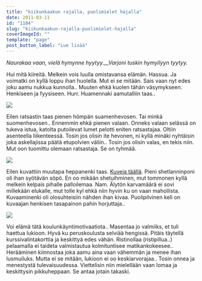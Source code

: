 ```yaml
---
title: "kiikunkaakun rajalla, puolimielet hajalla"
date: 2011-03-11
id: "1184"
slug: "kiikunkaakun-rajalla-puolimielet-hajalla"
coverImageId: ""
template: "page"
post_button_label: "Lue lisää"
---
```


_Naurakaa vaan, vielä hymynne hyytyy.\_\_Varjoni tuskin hymyilyyn tyytyy._

Hui mitä kiireitä. Melkein vois luulla omistavansa elämän. Hassua. Ja voimatki on kyllä loppu ihan huolella. Mut ei se mitään. Sais vaan nyt edes joku aamu nukkua kunnolla.. Muuten ehkä kuolen tähän väsymykseen. Henkiseen ja fyysiseen. Hurr. Huamennaki aamutalliin taas..

[![](/images/nimet%25C3%25B6n14.jpg)](https://lh3.googleusercontent.com/-e1wR3FKd1EY/TXp6L_H1zII/AAAAAAAAADE/_jgbrrgAEdI/s1600/nimet%25C3%25B6n14.jpg)

Eilen ratsastin taas pienen hömpän suamenhevosen. Tai minkä suomenhevosen.. Ennemmin ehkä pienen valaan. Onneks valaan selässä on tukeva istua, katolta putoilevat lumet pelotti eniten ratsastajaa. Oltiin asenteella liikenteessä. Tosin jos olisin ite hevonen, ni kyllä minäki nyhtäisin joka askellajissa päätä etupolvien väliin.. Tosin jos olisin valas, en tekis niin. Mut oon tuomittu olemaan ratsastaja. Se on tyhmää.

[![](/images/nimet%25C3%25B6n13.jpg)](https://lh6.googleusercontent.com/-uMpUphqmqCI/TXqF6EAL6tI/AAAAAAAAADM/3RjDbs1g9yc/s1600/nimet%25C3%25B6n13.jpg)

Eilen kuvattiin muutapa heppanenki taas. [Kuveja täällä](http://maisaw.otukset.fi/kuvat/2011/Tallit+ja+hevoset/Tortolan+Tallit+3/). Pieni shetlanninponi oli ihan syötävän söpö. En oo mikään shetuihminen, mut tommonen kyllä melkein kelpais pihalle palloilemaa. Nam. Älytön karvamäärä ei sovi millekään elukalle, mut tolle kyl ehkä niin hyvin ku on vaan mahollista. Kuvaaminenki oli olosuhteisiin nähden ihan kivaa. Puolipilvinen keli on kuvaajan henkisen tasapainon pahin horjuttaja..

[![](/images/nimet%25C3%25B6n15.jpg)](https://lh5.googleusercontent.com/-QQRpRWz74Uc/TXqF7b41IDI/AAAAAAAAADQ/QMTduEXGJXo/s1600/nimet%25C3%25B6n15.jpg)

Voi elämä tätä koulunkäyntimotivaatiota.. Masentaa jo valmiiks, et tuli haettua lukioon. Hyvä ku peruskoulusta selviää hengissä. Pitäis täytellä kurssivalintakorttia ja keskittyä edes vähän. Ristinollaa (ristipillua..) pelaamalla ei taideta valmistautua kolmituntisee matikankokeesee.. Herääminen kiinnostaa joka aamu aina vaan vähemmän ja menee ihan lusmuiluks. Mutta ei se mitään, lukioon ei oo keskiarvorajaa.. Tosin onnea ja menestystä tulevaisuudessa. Viettelisin niin mielellään vaan lomaa ja keskittysin pikkuheppaan. Se antaa jotain takaski.
